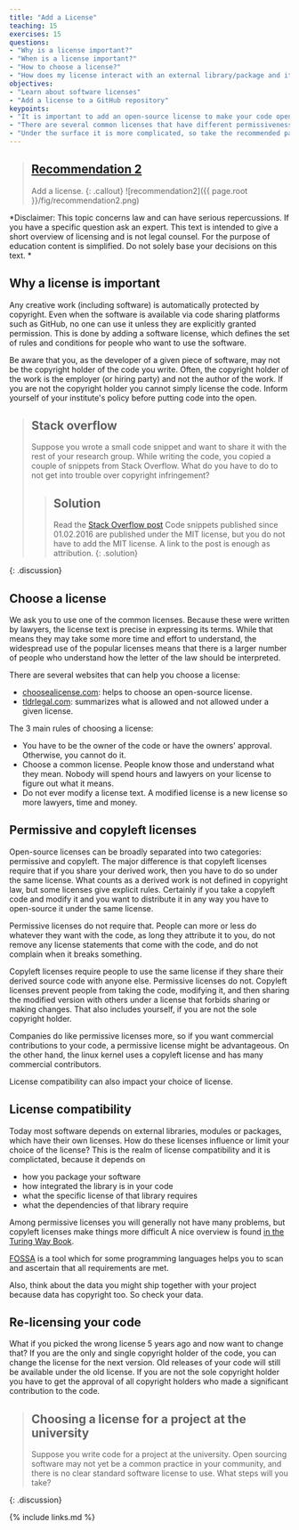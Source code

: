 ```yaml
---
title: "Add a License"
teaching: 15
exercises: 15
questions:
- "Why is a license important?"
- "When is a license important?"
- "How to choose a license?"
- "How does my license interact with an external library/package and its license"
objectives:
- "Learn about software licenses"
- "Add a license to a GitHub repository"
keypoints:
- "It is important to add an open-source license to make your code open."
- "There are several common licenses that have different permissiveness."
- "Under the surface it is more complicated, so take the recommended path."
---
```


> ## [Recommendation 2](https://fair-software.eu/recommendations/license)
>
> Add a license.
{: .callout}
![recommendation2]({{ page.root }}/fig/recommendation2.png)

*Disclaimer: This topic concerns law and can have serious repercussions. If you have a specific question ask an expert.
This text is intended to give a short overview of licensing and is not legal counsel. For the purpose of education content is simplified. Do not solely base your decisions on this text.
*
## Why a license is important

Any creative work (including software) is automatically protected by copyright.
Even when the software is available via code sharing platforms such as GitHub,
no one can use it unless they are explicitly granted permission.
This is done by adding a software license, which defines the set of rules
and conditions for people who want to use the software.

Be aware that you, as the developer of a given piece of software,
may not be the copyright holder of the code you write. Often, the copyright
holder of the work is the employer (or hiring party) and not the author of the work.
If you are not the copyright holder you cannot simply license the code.
Inform yourself of your institute's policy before putting code into the open.

> ## Stack overflow
>
> Suppose you wrote a small code snippet and want to share it with the rest of your research group.
> While writing the code, you copied a couple of snippets from Stack Overflow.
> What do you have to do to not get into trouble over copyright infringement?
> > ## Solution
> >
> > Read the [Stack Overflow post](http://meta.stackexchange.com/questions/271080/the-mit-license-clarity-on-using-code-on-stack-overflow-and-stack-exchange)
> > Code snippets published since 01.02.2016 are published under the MIT license, but you do not have to add the MIT license. A link to the post is enough as attribution.
> {: .solution}
>
{: .discussion}

## Choose a license

We ask you to use one of the common licenses. Because these
were written by lawyers, the license text is precise in expressing
its terms. While that means they may take some more time and effort
to understand, the widespread use of the popular licenses means that
there is a larger number of people who understand how the letter of
the law should be interpreted.

There are several websites that can help you choose a license:

- [choosealicense.com](https://choosealicense.com/): helps to choose an open-source license.
- [tldrlegal.com](https://tldrlegal.com/): summarizes what is allowed and not allowed under a given license.

The 3 main rules of choosing a license:

- You have to be the owner of the code or have the owners' approval. Otherwise, you cannot do it.
- Choose a common license. People know those and understand what they mean. Nobody will spend hours and lawyers on your license to figure out what it means.
- Do not ever modify a license text. A modified license is a new license so more lawyers, time and money.

## Permissive and copyleft licenses

Open-source licenses can be broadly separated into two categories: permissive and copyleft.
The major difference is that copyleft licenses require that if you share your derived work, then you have to do so under the same license. What counts as a derived work is not defined in copyright law, but some licenses give explicit rules. Certainly if you take a copyleft code and modify it and you want to distribute it in any way you have to open-source it under the same license.

Permissive licenses do not require that. People can more or less do whatever they want with the code, as long they attribute it to you, do not remove any license statements that come with the code, and do not complain when it breaks something.

Copyleft licenses require people to use the same license if they share their derived source code with anyone else. Permissive licenses do not. Copyleft licenses prevent people from taking the code, modifying it, and then sharing the modified version with others under a license that forbids sharing or making changes. That also includes yourself, if you are not the sole copyright holder.

Companies do like permissive licenses more, so if you want commercial contributions to your code, a permissive license might be advantageous. On the other hand, the linux kernel uses a copyleft license and has many commercial contributors.

License compatibility can also impact your choice of license.

## License compatibility

Today most software depends on external libraries, modules or packages, which have their own licenses. How do these licenses influence or limit your choice of the license?
This is the realm of license compatibility and it is complictated, because it depends on
- how you package your software
- how integrated the library is in your code
- what the specific license of that library requires
- what the dependencies of that library require

Among permissive licenses you will generally not have many problems, but copyleft licenses make things more difficult
A nice overview is found [in the Turing Way Book](https://the-turing-way.netlify.app/reproducible-research/licensing/licensing-software.html).

[FOSSA](https://fossa.com/?ref=tldrlegal) is a tool which for some programming languages helps you to scan and ascertain that all requirements are met.

Also, think about the data you might ship together with your project because data has copyright too. So check your data.

## Re-licensing your code

What if you picked the wrong license 5 years ago and now want to change that? If you are the only and single copyright holder of the code, you can change the license for the next version. Old releases of your code will still be available under the old license. If you are not the sole copyright holder you have to get the approval of all copyright holders who made a significant contribution to the code.

> ## Choosing a license for a project at the university
>
> Suppose you write code for a project at the university.
> Open sourcing software may not yet be a common practice in your community,
> and there is no clear standard software license to use. What steps will you take?
>
{: .discussion}

{% include links.md %}
